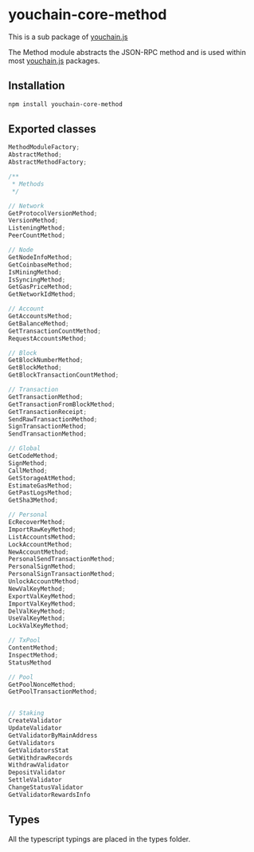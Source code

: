 # youchain-core-method

This is a sub package of [youchain.js][repo]

The Method module abstracts the JSON-RPC method and is used within most [youchain.js][repo] packages.

## Installation

```bash
npm install youchain-core-method
```

## Exported classes

```js
MethodModuleFactory;
AbstractMethod;
AbstractMethodFactory;

/**
 * Methods
 */

// Network
GetProtocolVersionMethod;
VersionMethod;
ListeningMethod;
PeerCountMethod;

// Node
GetNodeInfoMethod;
GetCoinbaseMethod;
IsMiningMethod;
IsSyncingMethod;
GetGasPriceMethod;
GetNetworkIdMethod;

// Account
GetAccountsMethod;
GetBalanceMethod;
GetTransactionCountMethod;
RequestAccountsMethod;

// Block
GetBlockNumberMethod;
GetBlockMethod;
GetBlockTransactionCountMethod;

// Transaction
GetTransactionMethod;
GetTransactionFromBlockMethod;
GetTransactionReceipt;
SendRawTransactionMethod;
SignTransactionMethod;
SendTransactionMethod;

// Global
GetCodeMethod;
SignMethod;
CallMethod;
GetStorageAtMethod;
EstimateGasMethod;
GetPastLogsMethod;
GetSha3Method;

// Personal
EcRecoverMethod;
ImportRawKeyMethod;
ListAccountsMethod;
LockAccountMethod;
NewAccountMethod;
PersonalSendTransactionMethod;
PersonalSignMethod;
PersonalSignTransactionMethod;
UnlockAccountMethod;
NewValKeyMethod;
ExportValKeyMethod;
ImportValKeyMethod;
DelValKeyMethod;
UseValKeyMethod;
LockValKeyMethod;

// TxPool
ContentMethod;
InspectMethod;
StatusMethod

// Pool
GetPoolNonceMethod;
GetPoolTransactionMethod;


// Staking
CreateValidator
UpdateValidator
GetValidatorByMainAddress
GetValidators
GetValidatorsStat
GetWithdrawRecords
WithdrawValidator
DepositValidator
SettleValidator
ChangeStatusValidator
GetValidatorRewardsInfo

```

## Types

All the typescript typings are placed in the types folder.

[repo]: https://github.com/youchainhq/youchain.js

